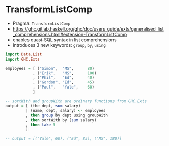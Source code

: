 # TransformListComp

- Pragma: `TransformListComp`
- https://ghc.gitlab.haskell.org/ghc/doc/users_guide/exts/generalised_list_comprehensions.html#extension-TransformListComp
- enables quasi-SQL syntax in list comprehensions
- introduces 3 new keywords: `group`, `by`, `using`

```hs
import Data.List
import GHC.Exts

employees = [ ("Simon",  "MS",      80)
            , ("Erik",   "MS",      100)
            , ("Phil",   "Ed",      40)
            , ("Gordon", "Ed",      45)
            , ("Paul",   "Yale",    60)
            ]

-- sortWith and groupWith are ordinary functions from GHC.Exts
output = [ (the dept, sum salary)
         | (name, dept, salary) <- employees
         , then group by dept using groupWith
         , then sortWith by (sum salary)
         , then take 5
         ]

-- output = [("Yale", 60), ("Ed", 85), ("MS", 180)]
```

